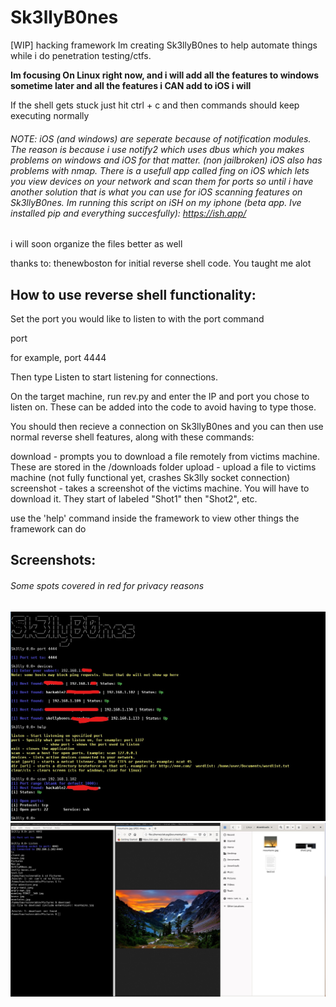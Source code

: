 # Sk3llyB0nes
[WIP] hacking framework
Im creating Sk3llyB0nes to help automate things while i do penetration testing/ctfs.

**Im focusing On Linux right now, and i will add all the features to windows sometime later and all the features i CAN add to iOS i will**

If the shell gets stuck just hit ctrl + c and then commands should keep executing normally

###### NOTE: iOS (and windows) are seperate because of notification modules. The reason is because i use notify2 which uses dbus which you makes problems on windows and iOS for that matter. (non jailbroken) iOS also has problems with nmap. There is a usefull app called fing on iOS which lets you view devices on your network and scan them for ports so until i have another solution that is what you can use for iOS scanning features on Sk3llyB0nes. Im running this script on iSH on my iphone (beta app. Ive installed pip and everything succesfully): https://ish.app/

i will soon organize the files better as well

thanks to: thenewboston for initial reverse shell code. You taught me alot

## How to use reverse shell functionality:

Set the port you would like to listen to with the port command

port <number>

for example, port 4444

Then type Listen to start listening for connections.

On the target machine, run rev.py and enter the IP and port you chose to listen on. These can be added into the code to avoid having to type those.

You should then recieve a connection on Sk3llyB0nes and you can then use normal reverse shell features, along with these commands:

download - prompts you to download a file remotely from victims machine. These are stored in the /downloads folder
upload - upload a file to victims machine (not fully functional yet, crashes Sk3lly socket connection)
screenshot - takes a screenshot of the victims machine. You will have to download it. They start of labeled "Shot1" then "Shot2", etc.

use the 'help' command inside the framework to view other things the framework can do

## Screenshots:
###### Some spots covered in red for privacy reasons
![Image failed to load](/git_res/screenshot_skelly1.jpg?raw=true "Sk3lly simple usage")
![Image failed to load](/git_res/screenshot_skelly2.jpg?raw=true "Sk3lly simple usage")
